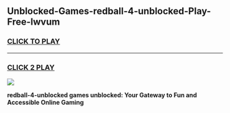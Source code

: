 
## Unblocked-Games-redball-4-unblocked-Play-Free-lwvum
<h3>
<a href="https://premium76.site?title=redball-4-unblocked&ref=18A1">CLICK TO PLAY</a></h3>
<hr>

<h3>
<a href="https://premium76.site?title=redball-4-unblocked&ref=18A1">CLICK 2 PLAY</a>
  
</h3>

<a href="https://premium76.site?title=redball-4-unblocked&ref=18A1"><img src="https://clearcache.store/games.png"></a>


**redball-4-unblocked games unblocked: Your Gateway to Fun and Accessible Online Gaming**
